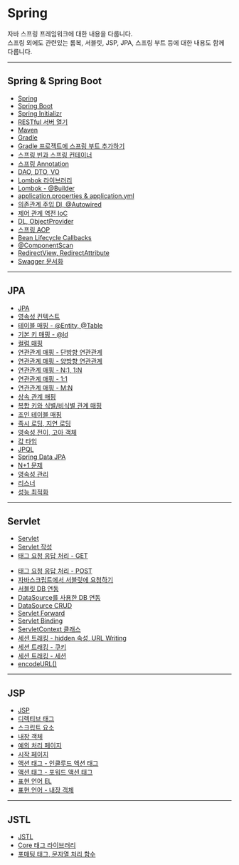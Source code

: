 # Spring

자바 스프링 프레임워크에 대한 내용을 다룹니다. <br>
스프링 외에도 관련있는 롬복, 서블릿, JSP, JPA, 스프링 부트 등에 대한 내용도 함께 다룹니다.
<hr>

## Spring & Spring Boot

- [Spring](https://velog.io/@bami/Spring-Spring) <br/>
- [Spring Boot](https://velog.io/@bami/Spring-Spring-Boot) <br/>
- [Spring Initializr](https://velog.io/@bami/Spring-Spring-Initializr) <br/>
- [RESTful 서버 열기](https://velog.io/@bami/Spring-RESTful-%EC%84%9C%EB%B2%84-%EC%97%B4%EA%B8%B0) <br/>
- [Maven](https://velog.io/@bami/Maven) <br/>
- [Gradle](https://velog.io/@bami/Gradle) <br/>
- [Gradle 프로젝트에 스프링 부트 추가하기](https://velog.io/@bami/Gradle-%ED%94%84%EB%A1%9C%EC%A0%9D%ED%8A%B8%EC%97%90-%EC%8A%A4%ED%94%84%EB%A7%81-%EB%B6%80%ED%8A%B8-%EC%B6%94%EA%B0%80%ED%95%98%EA%B8%B0) <br/>
- [스프링 빈과 스프링 컨테이너](https://velog.io/@bami/Spring-%EC%8A%A4%ED%94%84%EB%A7%81-%EB%B9%88%EA%B3%BC-%EC%8A%A4%ED%94%84%EB%A7%81-%EC%BB%A8%ED%85%8C%EC%9D%B4%EB%84%88) <br/>
- [스프링 Annotation](https://velog.io/@bami/Spring-Annotation) <br/>
- [DAO, DTO, VO](https://velog.io/@bami/Spring-DAO-DTO-VO) <br/>
- [Lombok 라이브러리](https://velog.io/@bami/Spring-Lombok-%EB%9D%BC%EC%9D%B4%EB%B8%8C%EB%9F%AC%EB%A6%AC) <br/>
- [Lombok - @Builder](https://velog.io/@bami/SpringLombok-Builder) <br/>
- [application.properties & application.yml](https://velog.io/@bami/application.properties-application.yml) <br/>
- [의존관계 주입 DI, @Autowired](https://velog.io/@bami/Spring-DI-Dependency-Injection-%EC%9D%98%EC%A1%B4%EA%B4%80%EA%B3%84-%EC%A3%BC%EC%9E%85-it9qrvtg) <br/>
- [제어 관계 역전 IoC](https://velog.io/@bami/Spring-IoC-Inversion-of-Control-%EC%A0%9C%EC%96%B4-%EA%B4%80%EA%B3%84-%EC%97%AD%EC%A0%84) <br/>
- [DL, ObjectProvider](https://velog.io/@bami/Spring-DL%EA%B3%BC-Provider) <br/>
- [스프링 AOP](https://velog.io/@bami/Spring-AOP) <br/>
- [Bean Lifecycle Callbacks](https://velog.io/@bami/Spring-Bean-Lifecycle-Callbacks) <br/>
- [@ComponentScan](https://velog.io/@bami/Spring-%EC%BB%B4%ED%8F%AC%EB%84%8C%ED%8A%B8-%EC%8A%A4%EC%BA%94) <br/>
- [RedirectView, RedirectAttribute](https://velog.io/@bami/Spring-%EC%8A%A4%ED%94%84%EB%A7%81-%EC%BB%A8%ED%8A%B8%EB%A1%A4%EB%9F%AC%EC%97%90%EC%84%9C-%ED%8C%8C%EB%9D%BC%EB%AF%B8%ED%84%B0%EA%B0%80-%ED%8F%AC%ED%95%A8%EB%90%9C-%ED%8E%98%EC%9D%B4%EC%A7%80-Redirect%ED%95%98%EA%B8%B0) <br/>
- [Swagger 문서화](https://velog.io/@bami/Swagger%EB%A1%9C-REST-API-%EB%AC%B8%EC%84%9C%ED%99%94%ED%95%98%EA%B8%B0) <br/>

<hr>

## JPA

- [JPA](https://velog.io/@bami/JPA) <br/>
- [영속성 컨텍스트](https://velog.io/@bami/%EC%98%81%EC%86%8D%EC%84%B1-%EC%BB%A8%ED%85%8D%EC%8A%A4%ED%8A%B8) <br/>
- [테이블 매핑 - @Entity, @Table](https://velog.io/@bami/JPA-%EA%B0%9D%EC%B2%B4-%ED%85%8C%EC%9D%B4%EB%B8%94-%EB%A7%A4%ED%95%91-Entity-Table) <br/>
- [기본 키 매핑 - @Id](https://velog.io/@bami/JPA-%EA%B8%B0%EB%B3%B8-%ED%82%A4-%EB%A7%A4%ED%95%91-Id) <br/>
- [컬럼 매핑](https://velog.io/@bami/JPA-%EC%BB%AC%EB%9F%BC-%EB%A7%A4%ED%95%91) <br/>
- [연관관계 매핑 - 단방향 연관관계](https://velog.io/@bami/JPA-%EC%97%B0%EA%B4%80%EA%B4%80%EA%B3%84-%EB%A7%A4%ED%95%91-%EB%8B%A8%EB%B0%A9%ED%96%A5-%EC%97%B0%EA%B4%80%EA%B4%80%EA%B3%84) <br/>
- [연관관계 매핑 - 양방향 연관관계](https://velog.io/@bami/JPA-%EC%97%B0%EA%B4%80%EA%B4%80%EA%B3%84-%EB%A7%A4%ED%95%91-%EC%96%91%EB%B0%A9%ED%96%A5-%EC%97%B0%EA%B4%80%EA%B4%80%EA%B3%84) <br/>
- [연관관계 매핑 - N:1, 1:N](https://velog.io/@bami/JPA-%EC%97%B0%EA%B4%80%EA%B4%80%EA%B3%84-%EB%A7%A4%ED%95%91-N1-1N) <br/>
- [연관관계 매핑 - 1:1](https://velog.io/@bami/JPA-%EC%97%B0%EA%B4%80%EA%B4%80%EA%B3%84-%EB%A7%A4%ED%95%91-11) <br/>
- [연관관계 매핑 - M:N](https://velog.io/@bami/JPA-%EC%97%B0%EA%B4%80%EA%B4%80%EA%B3%84-%EB%A7%A4%ED%95%91-MN) <br/>
- [상속 관계 매핑](https://velog.io/@bami/JPA-%EC%83%81%EC%86%8D-%EA%B4%80%EA%B3%84-%EB%A7%A4%ED%95%91) <br/>
- [복합 키와 식별/비식별 관계 매핑](https://velog.io/@bami/JPA-%EB%B3%B5%ED%95%A9-%ED%82%A4%EC%99%80-%EC%8B%9D%EB%B3%84%EB%B9%84%EC%8B%9D%EB%B3%84-%EA%B4%80%EA%B3%84-%EB%A7%A4%ED%95%91) <br/>
- [조인 테이블 매핑](https://velog.io/@bami/JPA-%EC%A1%B0%EC%9D%B8-%ED%85%8C%EC%9D%B4%EB%B8%94-%EB%A7%A4%ED%95%91) <br/>
- [즉시 로딩, 지연 로딩](https://velog.io/@bami/JPA-%ED%94%84%EB%A1%9D%EC%8B%9C%EC%99%80-%EC%A6%89%EC%8B%9C-%EB%A1%9C%EB%94%A9-%EC%A7%80%EC%97%B0-%EB%A1%9C%EB%94%A9) <br/>
- [영속성 전이, 고아 객체](https://velog.io/@bami/JPA-%EC%98%81%EC%86%8D%EC%84%B1-%EC%A0%84%EC%9D%B4) </br>
- [값 타입](https://velog.io/@bami/JPA-%EA%B0%92-%ED%83%80%EC%9E%85) <br/>
- [JPQL](https://velog.io/@bami/JPA-JPQL) <br/>
- [Spring Data JPA](https://velog.io/@bami/JPA-Spring-Data-JPA) <br/>
- [N+1 문제](https://velog.io/@bami/JPA-N1-%EB%AC%B8%EC%A0%9C) <br/>
- [영속성 관리](https://velog.io/@bami/JPA-%EC%98%81%EC%86%8D%EC%84%B1-%EA%B4%80%EB%A6%AC) <br/>
- [리스너](https://velog.io/@bami/JPA-%EB%A6%AC%EC%8A%A4%EB%84%88) <br/>
- [성능 최적화](https://velog.io/@bami/JPA-%EC%84%B1%EB%8A%A5-%EC%B5%9C%EC%A0%81%ED%99%94) <br/>

<hr>

## Servlet

- [Servlet](https://velog.io/@bami/Servlet-Java-Servlet) <br/>
- [Servlet 작성](https://velog.io/@bami/Servlet-%EC%84%9C%EB%B8%94%EB%A6%BF-%EC%9E%91%EC%84%B1%ED%95%98%EA%B8%B0) <br/>
- [<form> 태그 요청 응답 처리 - GET](https://velog.io/@bami/Servlet-form-%ED%83%9C%EA%B7%B8-%EC%9A%94%EC%B2%AD-%EC%9D%91%EB%8B%B5-92mzvi97) <br/>
- [<form> 태그 요청 응답 처리 - POST](https://velog.io/@bami/Servlet-POST-%EC%9A%94%EC%B2%AD-%EC%B2%98%EB%A6%AC) <br/>
- [자바스크립트에서 서블릿에 요청하기](https://velog.io/@bami/Servlet-%EC%9E%90%EB%B0%94%EC%8A%A4%ED%81%AC%EB%A6%BD%ED%8A%B8%EC%97%90%EC%84%9C-%EC%84%9C%EB%B8%94%EB%A6%BF%EC%97%90-%EC%9A%94%EC%B2%AD%ED%95%98%EA%B8%B0) <br/>
- [서블릿 DB 연동](https://velog.io/@bami/Servlet-Servlet%EA%B3%BC-DB-%EC%97%B0%EB%8F%99) <br/>
- [DataSource를 사용한 DB 연동](https://velog.io/@bami/Servlet-DataSource) <br/>
- [DataSource CRUD](https://velog.io/@bami/Servlet-DataSource-CRUD) <br/>
- [Servlet Forward](https://velog.io/@bami/Servlet-%EC%84%9C%EB%B8%94%EB%A6%BF-%ED%8F%AC%EC%9B%8C%EB%93%9C) <br/>
- [Servlet Binding](https://velog.io/@bami/Servlet-%EB%B0%94%EC%9D%B8%EB%94%A9) <br/>
- [ServletContext 클래스](https://velog.io/@bami/Servlet-ServletContext-%ED%81%B4%EB%9E%98%EC%8A%A4) <br/>
- [세션 트래킹 - hidden 속성, URL Writing](https://velog.io/@bami/Servlet-%EC%84%B8%EC%85%98-%ED%8A%B8%EB%9E%98%ED%82%B9-hidden-URL-Writing) <br/>
- [세션 트래킹 - 쿠키](https://velog.io/@bami/Servlet-%EC%84%B8%EC%85%98-%ED%8A%B8%EB%9E%98%ED%82%B9-%EC%BF%A0%ED%82%A4) <br/>
- [세션 트래킹 - 세션](https://velog.io/@bami/Servlet-%EC%84%B8%EC%85%98-%ED%8A%B8%EB%9E%98%ED%82%B9-%EC%84%B8%EC%85%98) <br/>
- [encodeURL()](https://velog.io/@bami/Servlet-encodeURL) <br/>

<hr>

## JSP

- [JSP](https://velog.io/@bami/JSP-JSP) <br/>
- [디렉티브 태그](https://velog.io/@bami/JSP-%EB%94%94%EB%A0%89%ED%8B%B0%EB%B8%8C-%ED%83%9C%EA%B7%B8) <br/>
- [스크립트 요소](https://velog.io/@bami/JSP-%EC%8A%A4%ED%81%AC%EB%A6%BD%ED%8A%B8-%EC%9A%94%EC%86%8C) <br/>
- [내장 객체](https://velog.io/@bami/JSP-%EB%82%B4%EC%9E%A5-%EA%B0%9D%EC%B2%B4) <br/>
- [예외 처리 페이지](https://velog.io/@bami/JSP-%EC%98%88%EC%99%B8-%EC%B2%98%EB%A6%AC-%ED%8E%98%EC%9D%B4%EC%A7%80) <br/>
- [시작 페이지](https://velog.io/@bami/ServletJSP-%EC%8B%9C%EC%9E%91-%ED%8E%98%EC%9D%B4%EC%A7%80-%EB%B3%80%EA%B2%BD%ED%95%98%EA%B8%B0) <br/>
- [액션 태그 - 인클루드 액션 태그](https://velog.io/@bami/JSP-%EC%95%A1%EC%85%98-%ED%83%9C%EA%B7%B8-%EC%9D%B8%ED%81%B4%EB%A3%A8%EB%93%9C-%EC%95%A1%EC%85%98-%ED%83%9C%EA%B7%B8) <br/>
- [액션 태그 - 포워드 액션 태그](https://velog.io/@bami/JSP-%EC%95%A1%EC%85%98-%ED%83%9C%EA%B7%B8-%ED%8F%AC%EC%9B%8C%EB%93%9C-%EC%95%A1%EC%85%98-%ED%83%9C%EA%B7%B8) <br/>
- [표현 언어 EL](https://velog.io/@bami/JSP-%ED%91%9C%ED%98%84-%EC%96%B8%EC%96%B4-EL) <br/>
- [표현 언어 - 내장 객체](https://velog.io/@bami/JSP-%ED%91%9C%ED%98%84-%EC%96%B8%EC%96%B4-%EB%82%B4%EC%9E%A5-%EA%B0%9D%EC%B2%B4) <br/>

<hr>

## JSTL

- [JSTL](https://velog.io/@bami/JSTL-JSTL) <br/>
- [Core 태그 라이브러리](https://velog.io/@bami/JSTL-Core-%ED%83%9C%EA%B7%B8-%EB%9D%BC%EC%9D%B4%EB%B8%8C%EB%9F%AC%EB%A6%AC) <br/>
- [포매팅 태그, 문자열 처리 함수](https://velog.io/@bami/JSTL-%ED%8F%AC%EB%A7%A4%ED%8C%85-%EB%AC%B8%EC%9E%90%EC%97%B4-%EC%B2%98%EB%A6%AC-%ED%95%A8%EC%88%98) <br/>

